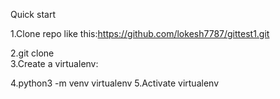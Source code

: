 Quick start


1.Clone repo like this:https://github.com/lokesh7787/gittest1.git

2.git clone  
3.Create a virtualenv:

4.python3 -m venv virtualenv
5.Activate virtualenv
